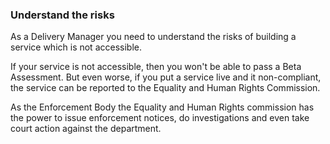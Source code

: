 ### Understand the risks

As a Delivery Manager you need to understand the risks of building a service which is not accessible. 

If your service is not accessible, then you won't be able to pass a Beta Assessment. But even worse, if you put a service live and it non-compliant, the service can be reported to the Equality and Human Rights Commission.

As the Enforcement Body the Equality and Human Rights commission has the power to issue enforcement notices, do investigations and even take court action against the department.

